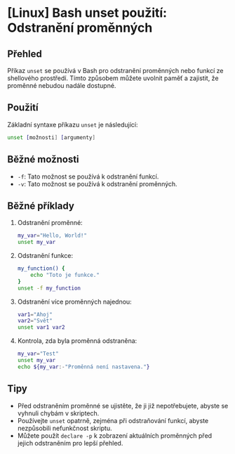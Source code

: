 # [Linux] Bash unset použití: Odstranění proměnných

## Přehled
Příkaz `unset` se používá v Bash pro odstranění proměnných nebo funkcí ze shellového prostředí. Tímto způsobem můžete uvolnit paměť a zajistit, že proměnné nebudou nadále dostupné.

## Použití
Základní syntaxe příkazu `unset` je následující:

```bash
unset [možnosti] [argumenty]
```

## Běžné možnosti
- `-f`: Tato možnost se používá k odstranění funkcí.
- `-v`: Tato možnost se používá k odstranění proměnných.

## Běžné příklady
1. Odstranění proměnné:
   ```bash
   my_var="Hello, World!"
   unset my_var
   ```

2. Odstranění funkce:
   ```bash
   my_function() {
       echo "Toto je funkce."
   }
   unset -f my_function
   ```

3. Odstranění více proměnných najednou:
   ```bash
   var1="Ahoj"
   var2="Svět"
   unset var1 var2
   ```

4. Kontrola, zda byla proměnná odstraněna:
   ```bash
   my_var="Test"
   unset my_var
   echo ${my_var:-"Proměnná není nastavena."}
   ```

## Tipy
- Před odstraněním proměnné se ujistěte, že ji již nepotřebujete, abyste se vyhnuli chybám v skriptech.
- Používejte `unset` opatrně, zejména při odstraňování funkcí, abyste nezpůsobili nefunkčnost skriptu.
- Můžete použít `declare -p` k zobrazení aktuálních proměnných před jejich odstraněním pro lepší přehled.